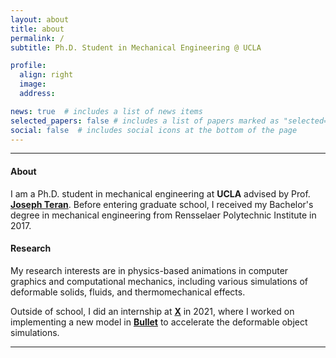 ```yaml
---
layout: about
title: about
permalink: /
subtitle: Ph.D. Student in Mechanical Engineering @ UCLA

profile:
  align: right
  image: 
  address:

news: true  # includes a list of news items
selected_papers: false # includes a list of papers marked as "selected={true}"
social: false  # includes social icons at the bottom of the page
---
```

---
#### About

I am a Ph.D. student in mechanical engineering at **UCLA** advised by Prof. **[Joseph Teran](https://www.math.ucla.edu/~jteran/)**. Before entering graduate school, I received my Bachelor's degree in mechanical engineering from Rensselaer Polytechnic Institute in 2017.

#### Research

My research interests are in physics-based animations in computer graphics and computational mechanics, including various simulations of deformable solids, fluids, and thermomechanical effects.

Outside of school, I did an internship at **[X](https://x.company)** in 2021, where I worked on implementing a new model in **[Bullet](https://pybullet.org/wordpress/)** to accelerate the deformable object simulations.

---
